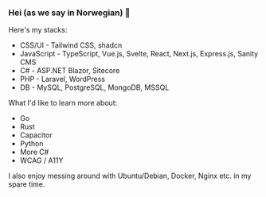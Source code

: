 ### Hei (as we say in Norwegian) 👋

Here's my stacks:
- CSS/UI - Tailwind CSS, shadcn
- JavaScript - TypeScript, Vue.js, Svelte, React, Next.js, Express.js, Sanity CMS
- C# - ASP.NET Blazor, Sitecore
- PHP - Laravel, WordPress
- DB - MySQL, PostgreSQL, MongoDB, MSSQL

What I'd like to learn more about:
- Go
- Rust
- Capacitor
- Python
- More C#
- WCAG / A11Y

I also enjoy messing around with Ubuntu/Debian, Docker, Nginx etc. in my spare time.

<!--
**deviationist/deviationist** is a ✨ _special_ ✨ repository because its `README.md` (this file) appears on your GitHub profile.

Here are some ideas to get you started:

- 🔭 I’m currently working on ...
- 🌱 I’m currently learning ...
- 👯 I’m looking to collaborate on ...
- 🤔 I’m looking for help with ...
- 💬 Ask me about ...
- 📫 How to reach me: ...
- 😄 Pronouns: ...
- ⚡ Fun fact: ...
-->
